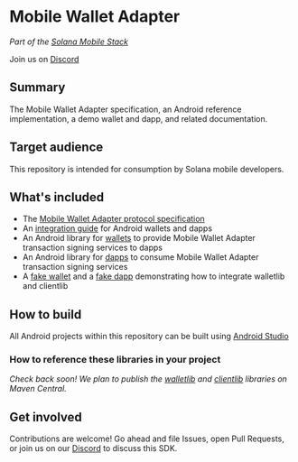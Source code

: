 # Mobile Wallet Adapter

_Part of the [Solana Mobile Stack](https://github.com/solana-mobile/solana-mobile-stack-sdk)_

Join us on [Discord](https://discord.gg/UGmCGJhvAr)

## Summary

The Mobile Wallet Adapter specification, an Android reference implementation, a demo wallet and dapp, and related documentation.

## Target audience

This repository is intended for consumption by Solana mobile developers.

## What's included

- The [Mobile Wallet Adapter protocol specification](TODO)
- An [integration guide](android/docs/integration_guide.md) for Android wallets and dapps
- An Android library for [wallets](android/walletlib) to provide Mobile Wallet Adapter transaction signing services to dapps
- An Android library for [dapps](android/clientlib) to consume Mobile Wallet Adapter transaction signing services
- A [fake wallet](android/fakewallet) and a [fake dapp](android/fakedapp) demonstrating how to integrate walletlib and clientlib

## How to build

All Android projects within this repository can be built using [Android Studio](https://developer.android.com/studio)

### How to reference these libraries in your project

_Check back soon! We plan to publish the [walletlib](android/walletlib) and [clientlib](android/clientlib) libraries on Maven Central._

## Get involved

Contributions are welcome! Go ahead and file Issues, open Pull Requests, or join us on our [Discord](https://discord.gg/UGmCGJhvAr) to discuss this SDK.
